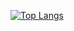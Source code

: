 [![Top Langs](https://github-readme-stats.vercel.app/api/top-langs/?username=akalpokas&count_private=true&layout=compact)](https://github.com/anuraghazra/github-readme-stats)
